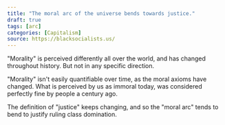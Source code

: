 ```yaml
---
title: "The moral arc of the universe bends towards justice."
draft: true
tags: [arc]
categories: [Capitalism]
source: https://blacksocialists.us/
---
```


"Morality" is perceived differently all over the world, and has changed throughout history. But not in any specific direction.  
  
"Morality" isn't easily quantifiable over time, as the moral axioms have changed. What is perceived by us as immoral today, was considered perfectly fine by people a century ago.  
  
The definition of "justice" keeps changing, and so the "moral arc" tends to bend to justify ruling class domination.

